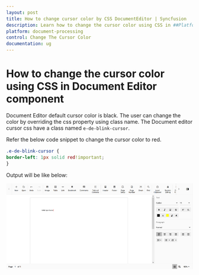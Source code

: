 ```yaml
---
layout: post
title: How to change cursor color by CSS DocumentEditor | Syncfusion
description: Learn how to change the cursor color using CSS in ##Platform_Name## Document Editor component of syncfusion and more.
platform: document-processing
control: Change The Cursor Color
documentation: ug
---
```


# How to change the cursor color using CSS in Document Editor component

Document Editor default cursor color is black. The user can change the color by overriding the css property using class name. The Document editor cursor css have a class named `e-de-blink-cursor`.

Refer the below code snippet to change the cursor color to red.

```css
.e-de-blink-cursor {
border-left: 1px solid red!important;
}
```

Output will be like below:

![Change the cursor color in document editor](../images/cursor-css.png)
